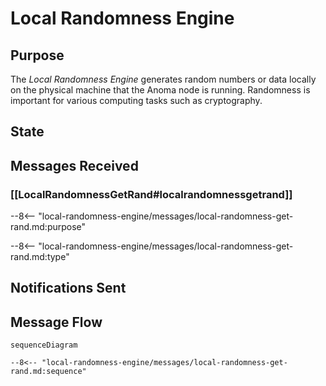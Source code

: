 <div class="engine" markdown>


# Local Randomness Engine

## Purpose

<!-- --8<-- [start:purpose] -->

The *Local Randomness Engine* generates random numbers or data locally on the physical machine that the Anoma node is running.
Randomness is important for various computing tasks such as cryptography.

<!-- --8<-- [end:purpose] -->

## State


## Messages Received

### [[LocalRandomnessGetRand#localrandomnessgetrand]]

--8<-- "local-randomness-engine/messages/local-randomness-get-rand.md:purpose"

--8<-- "local-randomness-engine/messages/local-randomness-get-rand.md:type"


## Notifications Sent


## Message Flow


 <!-- --8<-- [start:messages] -->
 ```mermaid
 sequenceDiagram
 
 --8<-- "local-randomness-engine/messages/local-randomness-get-rand.md:sequence"
 ```
 <!-- --8<-- [end:messages] -->

</div>